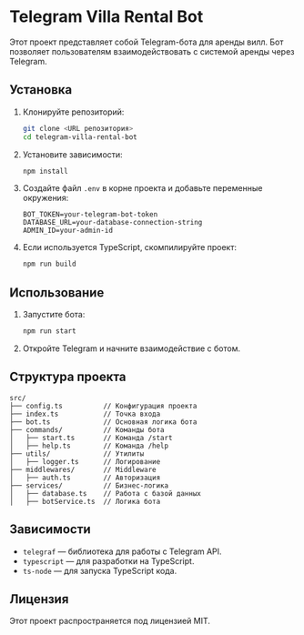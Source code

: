 # Telegram Villa Rental Bot

Этот проект представляет собой Telegram-бота для аренды вилл. Бот позволяет пользователям взаимодействовать с системой аренды через Telegram.

## Установка

1. Клонируйте репозиторий:
   ```bash
   git clone <URL репозитория>
   cd telegram-villa-rental-bot
   ```

2. Установите зависимости:
   ```bash
   npm install
   ```

3. Создайте файл `.env` в корне проекта и добавьте переменные окружения:
   ```properties
   BOT_TOKEN=your-telegram-bot-token
   DATABASE_URL=your-database-connection-string
   ADMIN_ID=your-admin-id
   ```

4. Если используется TypeScript, скомпилируйте проект:
   ```bash
   npm run build
   ```

## Использование

1. Запустите бота:
   ```bash
   npm run start
   ```

2. Откройте Telegram и начните взаимодействие с ботом.

## Структура проекта

```
src/
├── config.ts          // Конфигурация проекта
├── index.ts           // Точка входа
├── bot.ts             // Основная логика бота
├── commands/          // Команды бота
│   ├── start.ts       // Команда /start
│   ├── help.ts        // Команда /help
├── utils/             // Утилиты
│   ├── logger.ts      // Логирование
├── middlewares/       // Middleware
│   ├── auth.ts        // Авторизация
├── services/          // Бизнес-логика
│   ├── database.ts    // Работа с базой данных
│   ├── botService.ts  // Логика бота
```

## Зависимости

- `telegraf` — библиотека для работы с Telegram API.
- `typescript` — для разработки на TypeScript.
- `ts-node` — для запуска TypeScript кода.

## Лицензия

Этот проект распространяется под лицензией MIT.

